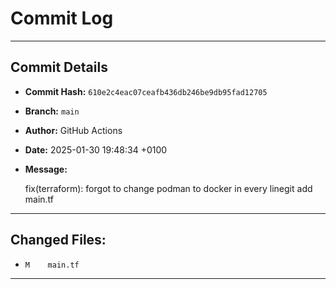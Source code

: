 # Commit Log

---

## Commit Details

- **Commit Hash:**   `610e2c4eac07ceafb436db246be9db95fad12705`
- **Branch:**        `main`
- **Author:**        GitHub Actions
- **Date:**          2025-01-30 19:48:34 +0100
- **Message:**

  fix(terraform): forgot to change podman to docker in every linegit add main.tf

---

## Changed Files:

- `M	main.tf`

---
